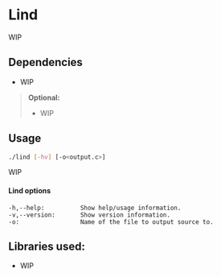 # Lind

WIP

## Dependencies

* WIP
> **Optional:**
> * WIP

## Usage
```bash
./lind [-hv] [-o<output.c>]
```
WIP

#### Lind options

	-h,--help:			Show help/usage information.
	-v,--version:		Show version information.
	-o:					Name of the file to output source to.

## Libraries used:

* WIP
